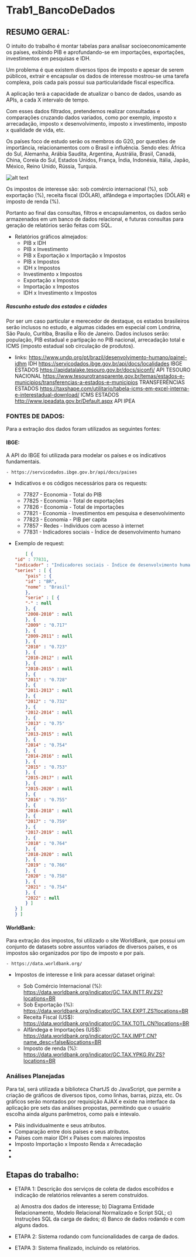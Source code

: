 # Trab1_BancoDeDados

## RESUMO GERAL: 
O intuito do trabalho é montar tabelas para analisar socioeconomicamente os países, exibindo PIB e aprofundando-se em importações,
exportações, investimentos em pesquisas e IDH. 

Um problema é que existem diversos tipos de imposto e apesar de serem públicos, extrair e encapsular os dados de interesse 
mostrou-se uma tarefa complexa, pois cada país possui sua particularidade fiscal específica. 

A aplicação terá a capacidade de atualizar o banco de dados, usando as APIs, a cada X intervalo de tempo.

Com esses dados filtrados, pretendemos realizar consultadas e comparações cruzando dados variados, como por exemplo, 
imposto x arrecadação, imposto x desenvolvimento, imposto x investimento, imposto x qualidade de vida, etc.

Os países foco de estudo serão os membros do G20, por questões de importância, relacionamentos com o Brasil e influência. 
Sendo eles: África do Sul, Alemanha, Arábia Saudita, Argentina, Austrália, Brasil, Canadá, China, Coreia do Sul, 
Estados Unidos, França, Índia, Indonésia, Itália, Japão, México, Reino Unido, Rússia, Turquia.

![alt text](https://static.mundoeducacao.uol.com.br/mundoeducacao/2023/09/1-bandeira-dos-participantes-do-g20-grupo-dos-20-ate-o-ano-de-2023.jpg)



Os impostos de interesse são: sob comércio internacional (%), sob exportação (%), receita fiscal (DÓLAR), alfândega e importações (DÓLAR) e imposto de renda (%). 

Portanto ao final das consultas, filtros e encapsulamentos, os dados serão armazenados em um banco de dados relacional, e futuras consultas para
geração de relatórios serão feitas com SQL. 
* Relatórios gráficos almejados:
    - PIB x IDH
    - PIB x Investimento
    - PIB x Exportação x Importação x Impostos
    - PIB x Impostos
    - IDH x Impostos
    - Investimento x Impostos
    - Exportação x Impostos
    - Importação x Impostos
    - IDH x Investimento x Impostos

##### Rascunho estudo dos estados e cidades
Por ser um caso particular e merecedor de destaque, os estados brasileiros serão inclusos no estudo, e algumas cidades em especial com Londrina, São Paulo, Curitiba,
Brasília e Rio de Janeiro. Dados inclusos serão: população, PIB estadual e partipação no PIB nacional, arrecadação total e ICMS (imposto estadual sob circulação de produtos).

* links:
https://www.undp.org/pt/brazil/desenvolvimento-humano/painel-idhm IDH
https://servicodados.ibge.gov.br/api/docs/localidades IBGE ESTADOS
https://apidatalake.tesouro.gov.br/docs/siconfi/ API TESOURO NACIONAL
https://www.tesourotransparente.gov.br/temas/estados-e-municipios/transferencias-a-estados-e-municipios TRANSFERÊNCIAS ESTADOS
https://taxshape.com/utilitario/tabela-icms-em-excel-interna-e-interestadual-download/ ICMS ESTADOS
http://www.ipeadata.gov.br/Default.aspx  API IPEA

### FONTES DE DADOS:

Para a extração dos dados foram utilizados as seguintes fontes:

#### IBGE: 

A API do IBGE foi utilizada para modelar os países e os indicativos fundamentais. 

    - https://servicodados.ibge.gov.br/api/docs/paises

* Indicativos e os códigos necessários para os requests:
    - 77827 - Economia - Total do PIB
    - 77825 - Economia - Total de exportações
    - 77826 - Economia - Total de importações
    - 77821 - Economia - Investimentos em pesquisa e desenvolvimento
    - 77823 - Economia - PIB per capita
    - 77857 - Redes - Indivíduos com acesso à internet
    - 77831 - Indicadores sociais - Índice de desenvolvimento humano

* Exemplo de request:
    ```json
        [ {
    "id" : 77831,
    "indicador" : "Indicadores sociais - Índice de desenvolvimento humano",
    "series" : [ {
        "pais" : {
        "id" : "BR",
        "nome" : "Brasil"
        },
        "serie" : [ {
        "-" : null
        }, {
        "2008-2010" : null
        }, {
        "2009" : "0.717"
        }, {
        "2009-2011" : null
        }, {
        "2010" : "0.723"
        }, {
        "2010-2012" : null
        }, {
        "2010-2015" : null
        }, {
        "2011" : "0.728"
        }, {
        "2011-2013" : null
        }, {
        "2012" : "0.732"
        }, {
        "2012-2014" : null
        }, {
        "2013" : "0.75"
        }, {
        "2013-2015" : null
        }, {
        "2014" : "0.754"
        }, {
        "2014-2016" : null
        }, {
        "2015" : "0.753"
        }, {
        "2015-2017" : null
        }, {
        "2015-2020" : null
        }, {
        "2016" : "0.755"
        }, {
        "2016-2018" : null
        }, {
        "2017" : "0.759"
        }, {
        "2017-2019" : null
        }, {
        "2018" : "0.764"
        }, {
        "2018-2020" : null
        }, {
        "2019" : "0.766"
        }, {
        "2020" : "0.758"
        }, {
        "2021" : "0.754"
        }, {
        "2022" : null
        } ]
    } ]
    } ]

    ```

#### WorldBank: 

Para extração dos impostos, foi utilizado o site WorldBank, que possui um conjunto de datasets sobre 
assuntos variados de diversos países, e os impostos são organizados por tipo de imposto e por país.

    - https://data.worldbank.org/

* Impostos de interesse e link para acessar dataset original: 

    - Sob Comércio Internacional (%): https://data.worldbank.org/indicator/GC.TAX.INTT.RV.ZS?locations=BR
    - Sob Exportação (%): https://data.worldbank.org/indicator/GC.TAX.EXPT.ZS?locations=BR
    - Receita Fiscal (US$): https://data.worldbank.org/indicator/GC.TAX.TOTL.CN?locations=BR
    - Alfândega e Importações (US$): https://data.worldbank.org/indicator/GC.TAX.IMPT.CN?name_desc=false&locations=BR
    - Imposto de renda (%): https://data.worldbank.org/indicator/GC.TAX.YPKG.RV.ZS?locations=BR

<!-- * Exemplo do CSV:
    ![alt text](Trab1_BancoDeDados\exemploCSV.png?raw=true "Exemplo CSV") -->

### Análises Planejadas

Para tal, será utilizada a biblioteca ChartJS do JavaScript, que permite a criação de gráficos de diversos tipos, como linhas, barras, pizza, etc.
Os gráficos serão montados por requisição AJAX e existe na interface da aplicação pre sets das análises propostas, permitindo que o usuário escolha
ainda alguns parêmetros, como país e intevalo.

* Páis individualmente e seus atributos.
* Comparação entre dois países e seus atributos. 
* Países com maior IDH x Países com maiores impostos
* Imposto Importação x Imposto Renda x Arrecadação
* 
* 

## Etapas do trabalho:

* ETAPA 1: Descrição dos serviços de coleta de dados escolhidos e indicação de relatórios relevantes a serem construídos.

    a) Amostra dos dados de interesse;
    b) Diagrama Entidade Relacionamento, Modelo Relacional Normalizado e Script SQL;
    c) Instruções SQL da carga de dados;
    d) Banco de dados rodando e com alguns dados.

* ETAPA 2: Sistema rodando com funcionalidades de carga de dados.

* ETAPA 3: Sistema finalizado, incluindo os relatórios.

<!-- ### Banco de dados:

#### DER:
![alt text](inserir imagem do der)

#### Modelo Relacional:
![alt text](inserir imagem do modelo relacional)

#### Script SQL:
encaminhar script sql -->


